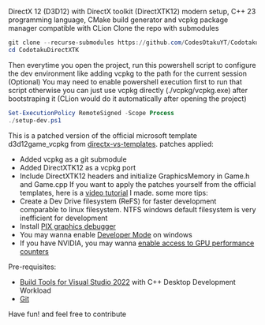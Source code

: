 DirectX 12 (D3D12) with DirectX toolkit (DirectXTK12) modern setup, C++ 23 programming language, CMake build generator and vcpkg package manager compatible with CLion
Clone the repo with submodules
```ps1
git clone --recurse-submodules https://github.com/CodesOtakuYT/CodotakuDirectXTK.git
cd CodotakuDirectXTK
```
Then everytime you open the project, run this powershell script to configure the dev environment like adding vcpkg to the path for the current session (Optional)
You may need to enable powershell execution first to run that script
otherwise you can just use vcpkg directly (./vcpkg/vcpkg.exe) after bootstraping it (CLion would do it automatically after opening the project)
```ps1
Set-ExecutionPolicy RemoteSigned -Scope Process
./setup-dev.ps1
```
This is a patched version of the official microsoft template d3d12game_vcpkg from [directx-vs-templates](https://github.com/walbourn/directx-vs-templates/tree/88d18638e66f8e2cd61bc743753fd6b5bf7cd83c/d3d12game_vcpkg). patches applied:
- Added vcpkg as a git submodule
- Added DirectXTK12 as a vcpkg port
- Include DirectXTK12 headers and initialize GraphicsMemory in Game.h and Game.cpp
If you want to apply the patches yourself from the official templates, here is a [video tutorial](https://www.youtube.com/watch?v=Qhk7q06IZhM) I made.
some more tips:
- Create a Dev Drive filesystem (ReFS) for faster development comparable to linux filesystem. NTFS windows default filesystem is very inefficient for development
- Install [PIX graphics debugger](https://devblogs.microsoft.com/pix/download/)
- You may wanna enable [Developer Mode](https://learn.microsoft.com/en-us/windows/apps/get-started/enable-your-device-for-development) on windows
- If you have NVIDIA, you may wanna [enable access to GPU performance counters](https://www.nvidia.com/content/Control-Panel-Help/vLatest/en-us/mergedProjects/nvdev/To_enable_access_to_GPU_performance_counters_for_developrs.htm)

Pre-requisites:
- [Build Tools for Visual Studio 2022](https://visualstudio.microsoft.com/downloads/#build-tools-for-visual-studio-2022) with C++ Desktop Development Workload
- [Git](https://git-scm.com/downloads/win)

Have fun! and feel free to contribute
